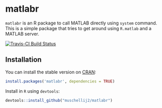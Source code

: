 # matlabr

`matlabr` is an R package to call MATLAB directly using `system` command.  This is a simple package that tries to get around using `R.matlab` and a MATLAB server.

[![Travis-CI Build Status](https://travis-ci.org/muschellij2/matlabr.png?branch=master)](https://travis-ci.org/muschellij2/matlabr)

## Installation

You can install the stable version on
[CRAN](http://cran.rstudio.com/package=matlabr):

```r
install.packages('matlabr', dependencies = TRUE)
```

Install in `R` using `devtools`:
```r
devtools::install_github("muschellij2/matlabr")
```